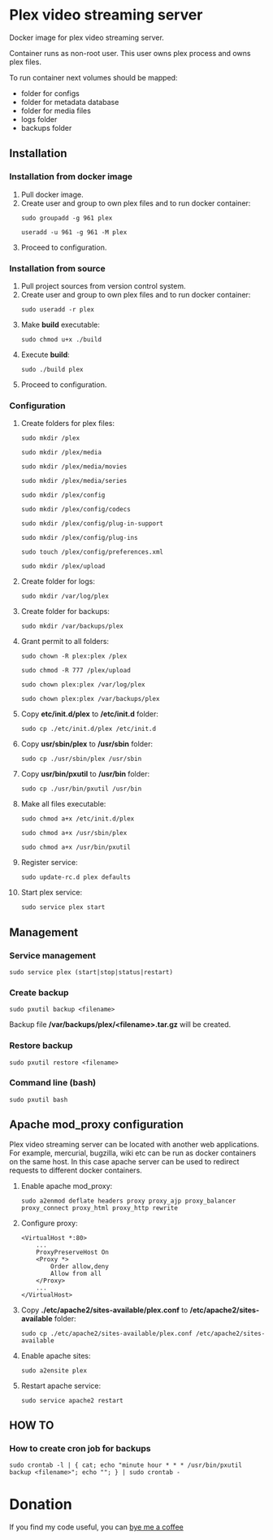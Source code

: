 # Plex video streaming server
Docker image for plex video streaming server.

Container runs as non-root user.
This user owns plex process and owns plex files.

To run container next volumes should be mapped:
* folder for configs
* folder for metadata database
* folder for media files
* logs folder
* backups folder

## Installation
### Installation from docker image
1. Pull docker image.
2. Create user and group to own plex files and to run docker container:
    ```
    sudo groupadd -g 961 plex
    ```
    ```
    useradd -u 961 -g 961 -M plex
    ```
3. Proceed to configuration.

### Installation from source
1. Pull project sources from version control system.
2. Create user and group to own plex files and to run docker container:
    ```
    sudo useradd -r plex
    ```
3. Make **build** executable:
    ```
    sudo chmod u+x ./build
    ```
4. Execute **build**:
    ```
    sudo ./build plex
    ```
5. Proceed to configuration.

### Configuration
1. Create folders for plex files:
    ```
    sudo mkdir /plex
    ```
    ```
    sudo mkdir /plex/media
    ```
    ```
    sudo mkdir /plex/media/movies
    ```
    ```
    sudo mkdir /plex/media/series
    ```
    ```
    sudo mkdir /plex/config
    ```
    ```
    sudo mkdir /plex/config/codecs
    ```
    ```
    sudo mkdir /plex/config/plug-in-support
    ```
    ```
    sudo mkdir /plex/config/plug-ins
    ```
    ```
    sudo touch /plex/config/preferences.xml
    ```
    ```
    sudo mkdir /plex/upload
    ```
2. Create folder for logs:
    ```
    sudo mkdir /var/log/plex
    ```
3. Create folder for backups:
    ```
    sudo mkdir /var/backups/plex
    ```
4. Grant permit to all folders:
    ```
    sudo chown -R plex:plex /plex
    ```
    ```
    sudo chmod -R 777 /plex/upload
    ```
    ```
    sudo chown plex:plex /var/log/plex
    ```
    ```
    sudo chown plex:plex /var/backups/plex
    ```
5. Copy **etc/init.d/plex** to **/etc/init.d** folder:
    ```
    sudo cp ./etc/init.d/plex /etc/init.d
    ```
6. Copy **usr/sbin/plex** to **/usr/sbin** folder:
    ```
    sudo cp ./usr/sbin/plex /usr/sbin
    ```
7. Copy **usr/bin/pxutil** to **/usr/bin** folder:
    ```
    sudo cp ./usr/bin/pxutil /usr/bin
    ```
8. Make all files executable:
    ```
    sudo chmod a+x /etc/init.d/plex
    ```
    ```
    sudo chmod a+x /usr/sbin/plex
    ```
    ```
    sudo chmod a+x /usr/bin/pxutil
    ```
9. Register service:
    ```
    sudo update-rc.d plex defaults
    ```
12. Start plex service:
    ```
    sudo service plex start
    ```

## Management
### Service management
```
sudo service plex (start|stop|status|restart)
```

### Create backup
```
sudo pxutil backup <filename>
```

Backup file **/var/backups/plex/&lt;filename&gt;.tar.gz** will be created.

### Restore backup
```
sudo pxutil restore <filename>
```

### Command line (bash)
```
sudo pxutil bash
```

## Apache mod_proxy configuration
Plex video streaming server can be located with another web applications.
For example, mercurial, bugzilla, wiki etc can be run as docker containers on the same host.
In this case apache server can be used to redirect requests to different docker containers.

1. Enable apache mod_proxy:
    ```
    sudo a2enmod deflate headers proxy proxy_ajp proxy_balancer proxy_connect proxy_html proxy_http rewrite
    ```
2. Configure proxy:
    ```
    <VirtualHost *:80>
        ...
        ProxyPreserveHost On
        <Proxy *>
            Order allow,deny
            Allow from all
        </Proxy>
        ...
    </VirtualHost>
    ```
3. Copy **./etc/apache2/sites-available/plex.conf** to **/etc/apache2/sites-available** folder:
    ```
    sudo cp ./etc/apache2/sites-available/plex.conf /etc/apache2/sites-available
    ```
4. Enable apache sites:
    ```
    sudo a2ensite plex
    ```
5. Restart apache service:
    ```
    sudo service apache2 restart
    ```

## HOW TO
### How to create cron job for backups
```
sudo crontab -l | { cat; echo "minute hour * * * /usr/bin/pxutil backup <filename>"; echo ""; } | sudo crontab -
```

# Donation
If you find my code useful, you can [bye me a coffee](https://www.paypal.me/dshapovalov)
